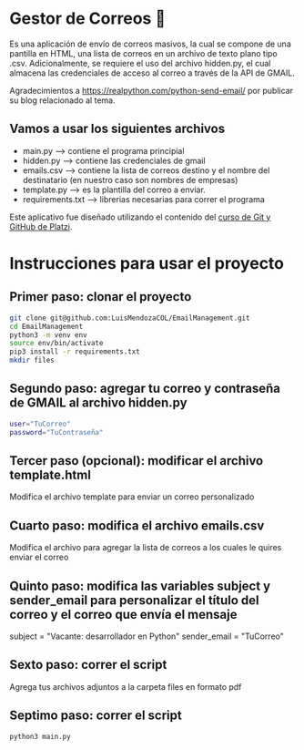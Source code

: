 # Gestor de Correos 💚
Es una aplicación de envío de correos masivos, la cual se compone de una pantilla en HTML, una lista de correos en un archivo de texto plano tipo .csv. Adicionalmente, se requiere el uso del archivo hidden.py, el cual almacena las credenciales de acceso al correo a través de la API de GMAIL.

Agradecimientos a https://realpython.com/python-send-email/ por publicar su blog relacionado al tema.

## Vamos a usar los siguientes archivos
* main.py  --> contiene el programa principial
* hidden.py --> contiene las credenciales de gmail
* emails.csv --> contiene la lista de correos destino y el nombre del destinatario (en nuestro caso son nombres de empresas)
* template.py --> es la plantilla del correo a enviar.
* requirements.txt --> librerias necesarias para correr el programa

Este aplicativo fue diseñado utilizando el contenido del [curso de Git y GitHub de Platzi](https://platzi.com/cursos/git-github/ "a ver el curso").

# Instrucciones para usar el proyecto

## Primer paso: clonar el proyecto
```sh
git clone git@github.com:LuisMendozaCOL/EmailManagement.git
cd EmailManagement
python3 -m venv env
source env/bin/activate
pip3 install -r requirements.txt
mkdir files
```
## Segundo paso: agregar tu correo y contraseña de GMAIL al archivo hidden.py
```sh
user="TuCorreo"
password="TuContraseña"
```

## Tercer paso (opcional): modificar el archivo template.html
Modifica el archivo template para enviar un correo personalizado

## Cuarto paso: modifica el archivo emails.csv
Modifica el archivo para agregar la lista de correos a los cuales le quires enviar el correo

## Quinto paso: modifica las variables subject y sender_email para personalizar el título del correo y el correo que envía el mensaje

subject = "Vacante: desarrollador en Python"
sender_email = "TuCorreo"

## Sexto paso: correr el script
Agrega tus archivos adjuntos a la carpeta files en formato pdf
        
## Septimo paso: correr el script

```sh
python3 main.py
```

